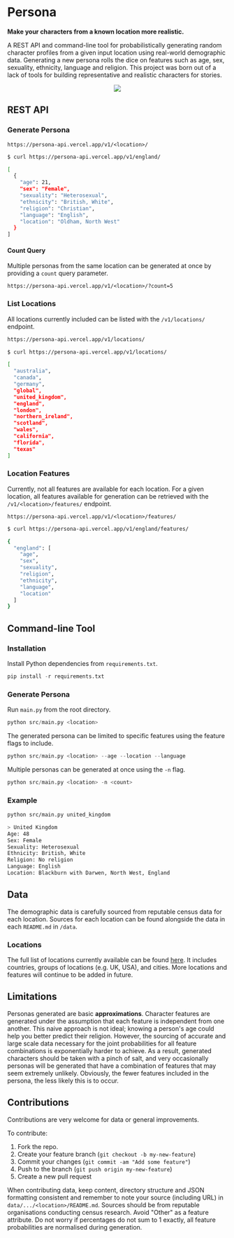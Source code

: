 # Persona

**Make your characters from a known location more realistic.** 

A REST API and command-line tool for probabilistically generating random character profiles from a given input location using real-world demographic data. Generating a new persona rolls the dice on features such as age, sex, sexuality, ethnicity, language and religion. This project was born out of a lack of tools for building representative and realistic characters for stories.

<p align="center">
	<img src="https://user-images.githubusercontent.com/41476809/200411754-969a4cc5-12de-4d3d-9189-bd258270cfc6.png">
</p>

## REST API

### Generate Persona

```
https://persona-api.vercel.app/v1/<location>/
```

```bash
$ curl https://persona-api.vercel.app/v1/england/

[
  {
    "age": 21,
    "sex": "Female",
    "sexuality": "Heterosexual",
    "ethnicity": "British, White",
    "religion": "Christian",
    "language": "English",
    "location": "Oldham, North West"
  }
]

```

#### Count Query

Multiple personas from the same location can be generated at once by providing a `count` query parameter.

```
https://persona-api.vercel.app/v1/<location>/?count=5
```

### List Locations

All locations currently included can be listed with the `/v1/locations/` endpoint.

```bash
https://persona-api.vercel.app/v1/locations/
```

```bash
$ curl https://persona-api.vercel.app/v1/locations/

[
  "australia",
  "canada",
  "germany",
  "global",
  "united_kingdom",
  "england",
  "london",
  "northern_ireland",
  "scotland",
  "wales",
  "california",
  "florida",
  "texas"
]

```

### Location Features

Currently, not all features are available for each location. For a given location, all features available for generation can be retrieved with the `/v1/<location>/features/` endpoint.

```
https://persona-api.vercel.app/v1/<location>/features/
```

```bash
$ curl https://persona-api.vercel.app/v1/england/features/

{
  "england": [
    "age",
    "sex",
    "sexuality",
    "religion",
    "ethnicity",
    "language",
    "location"
  ]
}
```

## Command-line Tool

### Installation

Install Python dependencies from `requirements.txt`.

```py
pip install -r requirements.txt
```

### Generate Persona

Run `main.py` from the root directory.

```py
python src/main.py <location>
```

The generated persona can be limited to specific features using the feature flags to include.

```py
python src/main.py <location> --age --location --language
```

Multiple personas can be generated at once using the `-n` flag.

```py
python src/main.py <location> -n <count>
```

### Example

```bash
python src/main.py united_kingdom

> United Kingdom
Age: 48
Sex: Female
Sexuality: Heterosexual
Ethnicity: British, White
Religion: No religion
Language: English
Location: Blackburn with Darwen, North West, England
```

## Data

The demographic data is carefully sourced from reputable census data for each location. Sources for each location can be found alongside the data in each `README.md` in `/data`.

### Locations

The full list of locations currently available can be found [here](data/README.md). It includes countries, groups of locations (e.g. UK, USA), and cities. More locations and features will continue to be added in future.

## Limitations

Personas generated are basic <b>approximations</b>. Character features are generated under the assumption that each feature is independent from one another. This naive approach is not ideal; knowing a person's age could help you better predict their religion. However, the sourcing of accurate and large scale data necessary for the joint probabilities for all feature combinations is exponentially harder to achieve. As a result, generated characters should be taken with a pinch of salt, and very occasionally personas will be generated that have a combination of features that may seem extremely unlikely. Obviously, the fewer features included in the persona, the less likely this is to occur.

## Contributions

Contributions are very welcome for data or general improvements.

To contribute:

1. Fork the repo.
2. Create your feature branch (`git checkout -b my-new-feature`)
3. Commit your changes (`git commit -am "Add some feature"`)
4. Push to the branch (`git push origin my-new-feature`)
5. Create a new pull request

When contributing data, keep content, directory structure and JSON formatting consistent and remember to note your source (including URL) in `data/.../<location>/README.md`. Sources should be from reputable organisations conducting census research. Avoid "Other" as a feature attribute. Do not worry if percentages do not sum to 1 exactly, all feature probabilities are normalised during generation.
